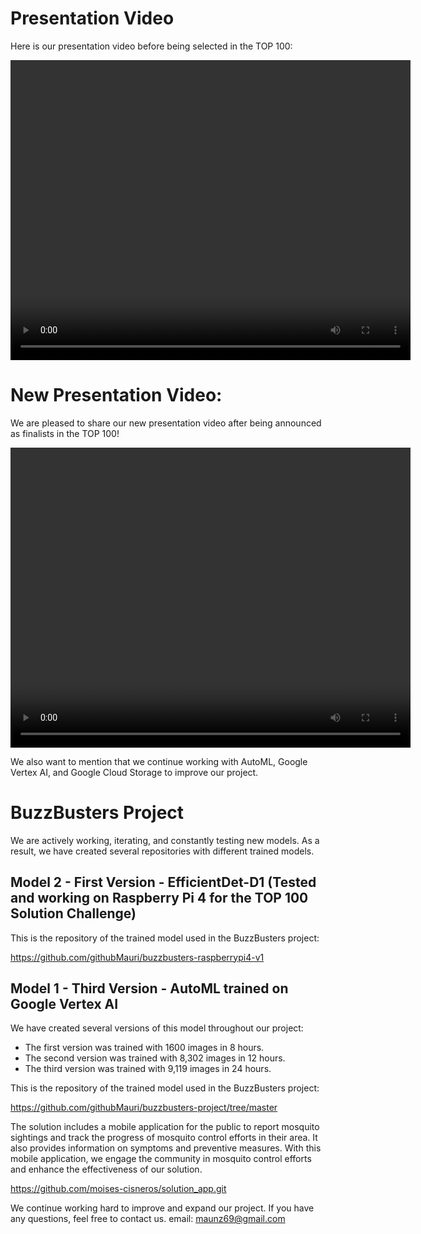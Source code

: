 # Presentation Video
Here is our presentation video before being selected in the TOP 100:

<video width="640" height="480" controls>[![Alt text](https://img.youtube.com/vi/EghJFnFiR4o/0.jpg)](https://www.youtube.com/watch?v=EghJFnFiR4o)

# New Presentation Video:

We are pleased to share our new presentation video after being announced as finalists in the TOP 100!

<video width="640" height="480" controls>[![Alt text](https://img.youtube.com/vi/oTtNJOiGy8E/0.jpg)](https://www.youtube.com/watch?v=oTtNJOiGy8E)

We also want to mention that we continue working with AutoML, Google Vertex AI, and Google Cloud Storage to improve our project.

# BuzzBusters Project

We are actively working, iterating, and constantly testing new models. As a result, we have created several repositories with different trained models.

## Model 2 - First Version - EfficientDet-D1 (Tested and working on Raspberry Pi 4 for the TOP 100 Solution Challenge)

This is the repository of the trained model used in the BuzzBusters project:

https://github.com/githubMauri/buzzbusters-raspberrypi4-v1

## Model 1 - Third Version - AutoML trained on Google Vertex AI

We have created several versions of this model throughout our project:

* The first version was trained with 1600 images in 8 hours.
* The second version was trained with 8,302 images in 12 hours.
* The third version was trained with 9,119 images in 24 hours.
  
This is the repository of the trained model used in the BuzzBusters project:

https://github.com/githubMauri/buzzbusters-project/tree/master

The solution includes a mobile application for the public to report mosquito sightings and track the progress of mosquito control efforts in their area. It also provides information on symptoms and preventive measures. With this mobile application, we engage the community in mosquito control efforts and enhance the effectiveness of our solution.

https://github.com/moises-cisneros/solution_app.git
  
We continue working hard to improve and expand our project. If you have any questions, feel free to contact us.
email: maunz69@gmail.com
